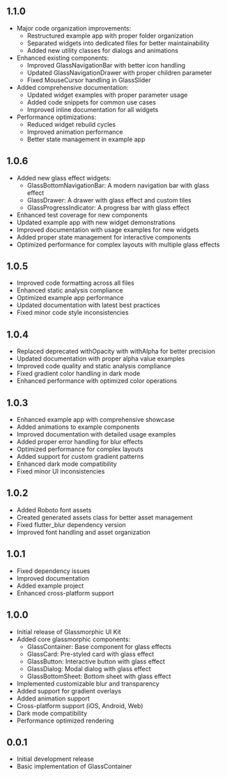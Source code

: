 ## 1.1.0

* Major code organization improvements:
  - Restructured example app with proper folder organization
  - Separated widgets into dedicated files for better maintainability
  - Added new utility classes for dialogs and animations
* Enhanced existing components:
  - Improved GlassNavigationBar with better icon handling
  - Updated GlassNavigationDrawer with proper children parameter
  - Fixed MouseCursor handling in GlassSlider
* Added comprehensive documentation:
  - Updated widget examples with proper parameter usage
  - Added code snippets for common use cases
  - Improved inline documentation for all widgets
* Performance optimizations:
  - Reduced widget rebuild cycles
  - Improved animation performance
  - Better state management in example app

## 1.0.6

* Added new glass effect widgets:
  - GlassBottomNavigationBar: A modern navigation bar with glass effect
  - GlassDrawer: A drawer with glass effect and custom tiles
  - GlassProgressIndicator: A progress bar with glass effect
* Enhanced test coverage for new components
* Updated example app with new widget demonstrations
* Improved documentation with usage examples for new widgets
* Added proper state management for interactive components
* Optimized performance for complex layouts with multiple glass effects

## 1.0.5

* Improved code formatting across all files
* Enhanced static analysis compliance
* Optimized example app performance
* Updated documentation with latest best practices
* Fixed minor code style inconsistencies

## 1.0.4

* Replaced deprecated withOpacity with withAlpha for better precision
* Updated documentation with proper alpha value examples
* Improved code quality and static analysis compliance
* Fixed gradient color handling in dark mode
* Enhanced performance with optimized color operations

## 1.0.3

* Enhanced example app with comprehensive showcase
* Added animations to example components
* Improved documentation with detailed usage examples
* Added proper error handling for blur effects
* Optimized performance for complex layouts
* Added support for custom gradient patterns
* Enhanced dark mode compatibility
* Fixed minor UI inconsistencies

## 1.0.2

* Added Roboto font assets
* Created generated assets class for better asset management
* Fixed flutter_blur dependency version
* Improved font handling and asset organization

## 1.0.1

* Fixed dependency issues
* Improved documentation
* Added example project
* Enhanced cross-platform support

## 1.0.0

* Initial release of Glassmorphic UI Kit
* Added core glassmorphic components:
  - GlassContainer: Base component for glass effects
  - GlassCard: Pre-styled card with glass effect
  - GlassButton: Interactive button with glass effect
  - GlassDialog: Modal dialog with glass effect
  - GlassBottomSheet: Bottom sheet with glass effect
* Implemented customizable blur and transparency
* Added support for gradient overlays
* Added animation support
* Cross-platform support (iOS, Android, Web)
* Dark mode compatibility
* Performance optimized rendering

## 0.0.1

* Initial development release
* Basic implementation of GlassContainer
